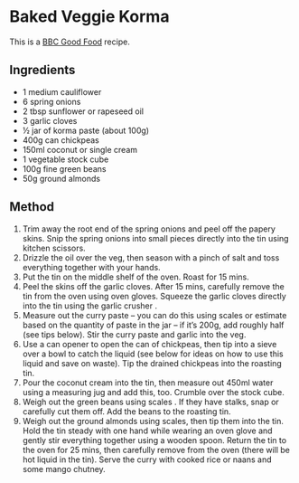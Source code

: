 # Baked Veggie Korma #

This is a [BBC Good Food](https://www.bbcgoodfood.com/recipes/baked-veggie-korma) recipe.

## Ingredients ##

- 1 medium cauliflower
- 6 spring onions
- 2 tbsp sunflower or rapeseed oil
- 3 garlic cloves
- ½ jar of korma paste (about 100g)
- 400g can chickpeas
- 150ml coconut or single cream
- 1 vegetable stock cube
- 100g fine green beans
- 50g ground almonds

## Method ##

1. Trim away the root end of the spring onions and peel off the papery skins. Snip the spring onions into small pieces directly into the tin using kitchen scissors.
1. Drizzle the oil over the veg, then season with a pinch of salt and toss everything together with your hands.
1. Put the tin on the middle shelf of the oven. Roast for 15 mins.
1. Peel the skins off the garlic cloves. After 15 mins, carefully remove the tin from the oven using oven gloves. Squeeze the garlic cloves directly into the tin using the garlic crusher .
1. Measure out the curry paste – you can do this using scales or estimate based on the quantity of paste in the jar – if it’s 200g, add roughly half (see tips below). Stir the curry paste and garlic into the veg.
1. Use a can opener to open the can of chickpeas, then tip into a sieve over a bowl to catch the liquid (see below for ideas on how to use this liquid and save on waste). Tip the drained chickpeas into the roasting tin.
1. Pour the coconut cream into the tin, then measure out 450ml water using a measuring jug and add this, too. Crumble over the stock cube.
1. Weigh out the green beans using scales . If they have stalks, snap or carefully cut them off. Add the beans to the roasting tin.
1. Weigh out the ground almonds using scales, then tip them into the tin. Hold the tin steady with one hand while wearing an oven glove and gently stir everything together using a wooden spoon. Return the tin to the oven for 25 mins, then carefully remove from the oven (there will be hot liquid in the tin). Serve the curry with cooked rice or naans and some mango chutney.
